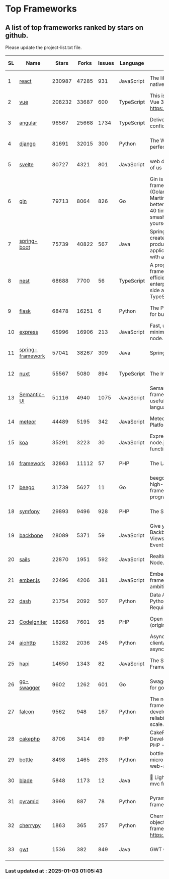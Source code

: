 # Top Frameworks
## A list of top frameworks ranked by stars on github.  
Please update the project-list.txt file.

| SL| Name  | Stars| Forks| Issues | Language | Description | Last Commit |
| --| ------| -----| ---- | ------ | -------- | ----------- | ----------- |
| 1 | [react](https://github.com/facebook/react) | 230987 | 47285 | 931 | JavaScript | The library for web and native user interfaces. | 2025-01-02 21:59:56 |
| 2 | [vue](https://github.com/vuejs/vue) | 208232 | 33687 | 600 | TypeScript | This is the repo for Vue 2. For Vue 3, go to https://github.com/vuejs/core | 2024-10-10 07:24:14 |
| 3 | [angular](https://github.com/angular/angular) | 96567 | 25668 | 1734 | TypeScript | Deliver web apps with confidence 🚀 | 2024-12-27 14:56:31 |
| 4 | [django](https://github.com/django/django) | 81691 | 32015 | 300 | Python | The Web framework for perfectionists with deadlines. | 2025-01-02 15:40:39 |
| 5 | [svelte](https://github.com/sveltejs/svelte) | 80727 | 4321 | 801 | JavaScript | web development for the rest of us | 2025-01-02 16:56:55 |
| 6 | [gin](https://github.com/gin-gonic/gin) | 79713 | 8064 | 826 | Go | Gin is a HTTP web framework written in Go (Golang). It features a Martini-like API with much better performance -- up to 40 times faster. If you need smashing performance, get yourself some Gin. | 2024-12-30 03:40:37 |
| 7 | [spring-boot](https://github.com/spring-projects/spring-boot) | 75739 | 40822 | 567 | Java | Spring Boot helps you to create Spring-powered, production-grade applications and services with absolute minimum fuss. | 2025-01-02 15:36:39 |
| 8 | [nest](https://github.com/nestjs/nest) | 68688 | 7700 | 56 | TypeScript | A progressive Node.js framework for building efficient, scalable, and enterprise-grade server-side applications with TypeScript/JavaScript 🚀 | 2024-12-27 09:56:32 |
| 9 | [flask](https://github.com/pallets/flask) | 68478 | 16251 | 6 | Python | The Python micro framework for building web applications. | 2024-11-24 01:54:29 |
| 10 | [express](https://github.com/expressjs/express) | 65996 | 16906 | 213 | JavaScript | Fast, unopinionated, minimalist web framework for node. | 2025-01-02 07:00:30 |
| 11 | [spring-framework](https://github.com/spring-projects/spring-framework) | 57041 | 38267 | 309 | Java | Spring Framework | 2025-01-02 19:12:14 |
| 12 | [nuxt](https://github.com/nuxt/nuxt) | 55567 | 5080 | 894 | TypeScript | The Intuitive Vue Framework. | 2025-01-02 12:34:23 |
| 13 | [Semantic-UI](https://github.com/Semantic-Org/Semantic-UI) | 51116 | 4940 | 1075 | JavaScript | Semantic is a UI component framework based around useful principles from natural language. | 2024-11-27 21:01:47 |
| 14 | [meteor](https://github.com/meteor/meteor) | 44489 | 5195 | 342 | JavaScript | Meteor, the JavaScript App Platform | 2024-12-13 20:16:27 |
| 15 | [koa](https://github.com/koajs/koa) | 35291 | 3223 | 30 | JavaScript | Expressive middleware for node.js using ES2017 async functions | 2024-11-04 05:08:13 |
| 16 | [framework](https://github.com/laravel/framework) | 32863 | 11112 | 57 | PHP | The Laravel Framework. | 2025-01-02 23:14:21 |
| 17 | [beego](https://github.com/beego/beego) | 31739 | 5627 | 11 | Go | beego is an open-source, high-performance web framework for the Go programming language. | 2025-01-01 02:25:23 |
| 18 | [symfony](https://github.com/symfony/symfony) | 29893 | 9496 | 928 | PHP | The Symfony PHP framework | 2025-01-02 15:06:18 |
| 19 | [backbone](https://github.com/jashkenas/backbone) | 28089 | 5371 | 59 | JavaScript | Give your JS App some Backbone with Models, Views, Collections, and Events | 2024-09-02 12:55:04 |
| 20 | [sails](https://github.com/balderdashy/sails) | 22870 | 1951 | 592 | JavaScript | Realtime MVC Framework for Node.js | 2024-12-06 23:47:23 |
| 21 | [ember.js](https://github.com/emberjs/ember.js) | 22496 | 4206 | 381 | JavaScript | Ember.js - A JavaScript framework for creating ambitious web applications | 2024-12-23 20:46:36 |
| 22 | [dash](https://github.com/plotly/dash) | 21754 | 2092 | 507 | Python | Data Apps & Dashboards for Python. No JavaScript Required. | 2024-12-11 17:57:01 |
| 23 | [CodeIgniter](https://github.com/bcit-ci/CodeIgniter) | 18268 | 7601 | 95 | PHP | Open Source PHP Framework (originally from EllisLab) | 2024-03-20 03:51:42 |
| 24 | [aiohttp](https://github.com/aio-libs/aiohttp) | 15282 | 2036 | 245 | Python | Asynchronous HTTP client/server framework for asyncio and Python | 2025-01-02 10:43:00 |
| 25 | [hapi](https://github.com/hapijs/hapi) | 14650 | 1343 | 82 | JavaScript | The Simple, Secure Framework Developers Trust | 2024-10-24 22:10:55 |
| 26 | [go-swagger](https://github.com/go-swagger/go-swagger) | 9602 | 1262 | 601 | Go | Swagger 2.0 implementation for go | 2024-11-07 04:05:23 |
| 27 | [falcon](https://github.com/falconry/falcon) | 9562 | 948 | 167 | Python | The no-magic web API framework for Python developers, with a focus on reliability & performance at scale. | 2025-01-02 17:06:23 |
| 28 | [cakephp](https://github.com/cakephp/cakephp) | 8706 | 3414 | 69 | PHP | CakePHP: The Rapid Development Framework for PHP - Official Repository | 2025-01-02 15:36:25 |
| 29 | [bottle](https://github.com/bottlepy/bottle) | 8498 | 1465 | 293 | Python | bottle.py is a fast and simple micro-framework for python web-applications. | 2024-12-06 16:42:00 |
| 30 | [blade](https://github.com/lets-blade/blade) | 5848 | 1173 | 12 | Java | :rocket: Lightning fast and elegant mvc framework for Java8 | 2024-12-03 02:45:13 |
| 31 | [pyramid](https://github.com/Pylons/pyramid) | 3996 | 887 | 78 | Python | Pyramid - A Python web framework | 2024-12-20 23:21:35 |
| 32 | [cherrypy](https://github.com/cherrypy/cherrypy) | 1863 | 365 | 257 | Python | CherryPy is a pythonic, object-oriented HTTP framework.      https://cherrypy.dev | 2024-12-23 21:20:04 |
| 33 | [gwt](https://github.com/gwtproject/gwt) | 1536 | 382 | 849 | Java | GWT Open Source Project | 2024-12-23 16:07:24 |

### Last updated at : 2025-01-03 01:05:43
